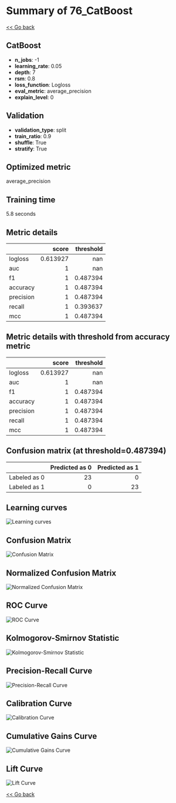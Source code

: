 # Summary of 76_CatBoost

[<< Go back](../README.md)


## CatBoost
- **n_jobs**: -1
- **learning_rate**: 0.05
- **depth**: 7
- **rsm**: 0.8
- **loss_function**: Logloss
- **eval_metric**: average_precision
- **explain_level**: 0

## Validation
 - **validation_type**: split
 - **train_ratio**: 0.9
 - **shuffle**: True
 - **stratify**: True

## Optimized metric
average_precision

## Training time

5.8 seconds

## Metric details
|           |    score |   threshold |
|:----------|---------:|------------:|
| logloss   | 0.613927 |  nan        |
| auc       | 1        |  nan        |
| f1        | 1        |    0.487394 |
| accuracy  | 1        |    0.487394 |
| precision | 1        |    0.487394 |
| recall    | 1        |    0.393637 |
| mcc       | 1        |    0.487394 |


## Metric details with threshold from accuracy metric
|           |    score |   threshold |
|:----------|---------:|------------:|
| logloss   | 0.613927 |  nan        |
| auc       | 1        |  nan        |
| f1        | 1        |    0.487394 |
| accuracy  | 1        |    0.487394 |
| precision | 1        |    0.487394 |
| recall    | 1        |    0.487394 |
| mcc       | 1        |    0.487394 |


## Confusion matrix (at threshold=0.487394)
|              |   Predicted as 0 |   Predicted as 1 |
|:-------------|-----------------:|-----------------:|
| Labeled as 0 |               23 |                0 |
| Labeled as 1 |                0 |               23 |

## Learning curves
![Learning curves](learning_curves.png)
## Confusion Matrix

![Confusion Matrix](confusion_matrix.png)


## Normalized Confusion Matrix

![Normalized Confusion Matrix](confusion_matrix_normalized.png)


## ROC Curve

![ROC Curve](roc_curve.png)


## Kolmogorov-Smirnov Statistic

![Kolmogorov-Smirnov Statistic](ks_statistic.png)


## Precision-Recall Curve

![Precision-Recall Curve](precision_recall_curve.png)


## Calibration Curve

![Calibration Curve](calibration_curve_curve.png)


## Cumulative Gains Curve

![Cumulative Gains Curve](cumulative_gains_curve.png)


## Lift Curve

![Lift Curve](lift_curve.png)



[<< Go back](../README.md)
